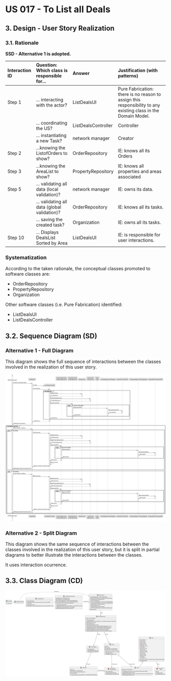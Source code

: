 # US 017 - To List all Deals

## 3. Design - User Story Realization 

### 3.1. Rationale

**SSD - Alternative 1 is adopted.**

| Interaction ID | Question: Which class is responsible for... | Answer              | Justification (with patterns)                                                                                 |
|:---------------|:--------------------------------------------|:--------------------|:--------------------------------------------------------------------------------------------------------------|
| Step 1  		     | 	... interacting with the actor?            | ListDealsUI         | Pure Fabrication: there is no reason to assign this responsibility to any existing class in the Domain Model. |
| 			  		        | 	... coordinating the US?                   | ListDealsController | Controller                                                                                                    |
| 			  		        | 	... instantiating a new Task?              | network manager     | Creator                                                                  |
| Step 2  		     | 	...knowing the ListofOrders to show?       | OrderRepository     | IE: knows all its Orders                                                                                      |
| Step 3  		     | 		...knowing the AreaList to show?          | PropertyRepository  | IE: knows all properties and areas associated                                                                 || 			  		        | 	Returning the orders in a DTO ?              | Mapper                 | Class created with that objective and know all it methods of creation                                         |
| Step 5 		      | 	... validating all data (local validation)?  | network manager     | IE: owns its data.                                                                                            | 
| 			  		        | 	... validating all data (global validation)? | OrderRepository     | IE: knows all its tasks.                                                                                      | 
| 			  		        | 	... saving the created task?                 | Organization        | IE: owns all its tasks.                                                                                       | 
| Step 10  		    | 	... Displays DealsList Sorted by Area           | ListDealsUI         | IE: is responsible for user interactions.                                                                     | 

### Systematization ##

According to the taken rationale, the conceptual classes promoted to software classes are: 

 * OrderRepository
 * PropertyRepository
 * Organization

Other software classes (i.e. Pure Fabrication) identified: 

 * ListDealsUI  
 * ListDealsController


## 3.2. Sequence Diagram (SD)

### Alternative 1 - Full Diagram

This diagram shows the full sequence of interactions between the classes involved in the realization of this user story.

![Sequence Diagram - Full](svg/us017-sequence-diagram-full.svg)

### Alternative 2 - Split Diagram

This diagram shows the same sequence of interactions between the classes involved in the realization of this user story, but it is split in partial diagrams to better illustrate the interactions between the classes.

It uses interaction ocurrence.

## 3.3. Class Diagram (CD)

![Class Diagram](svg/us017-class-diagram.svg)
